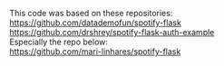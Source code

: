This code was based on these repositories: <br />
    https://github.com/datademofun/spotify-flask <br />
    https://github.com/drshrey/spotify-flask-auth-example <br />
Especially the repo below: <br />
    https://github.com/mari-linhares/spotify-flask <br />
